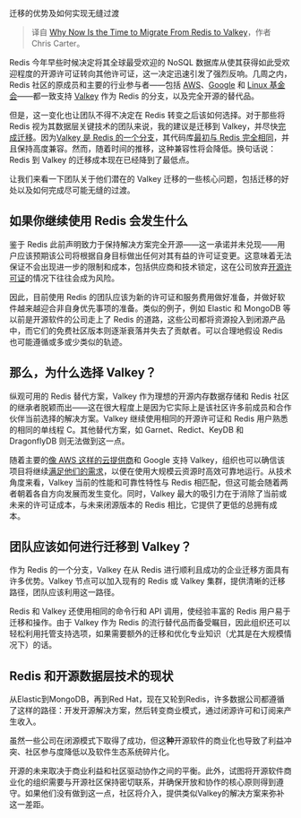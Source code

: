 
<!--
title: 现在是将Redis迁移到Valkey的时机
cover: https://cdn.thenewstack.io/media/2024/11/128b3026-migration.jpg
-->

迁移的优势及如何实现无缝过渡

> 译自 [Why Now Is the Time to Migrate From Redis to Valkey](https://thenewstack.io/why-now-is-the-time-to-migrate-from-redis-to-valkey/)，作者 Chris Carter。

Redis 今年早些时候决定将其全球最受欢迎的 NoSQL 数据库从使其获得如此受欢迎程度的开源许可证转向其他许可证，这一决定迅速引发了强烈反响。几周之内，Redis 社区的原成员和主要的行业参与者——包括 [AWS](https://aws.amazon.com/?utm_content=inline+mention)、[Google](https://cloud.google.com/?utm_content=inline+mention) 和 [Linux 基金会](https://training.linuxfoundation.org/training/course-catalog/?utm_content=inline+mention)——都一致支持 [Valkey](https://valkey.io/) 作为 Redis 的分支，以及完全开源的替代品。

但是，这一变化也让团队不得不决定在 Redis 转变之后该如何选择。对于那些将 Redis 视为其数据层关键技术的团队来说，我的建议是迁移到 Valkey，并尽快[完成迁移](https://thenewstack.io/how-we-completed-a-massive-kafka-and-cassandra-migration/)。因为[Valkey 是 Redis 的一个分支](https://thenewstack.io/valkey-is-a-different-kind-of-fork/)，其代码库[最初与 Redis 完全相同](https://thenewstack.io/valkey-a-redis-fork-with-a-future/)，并且保持高度兼容。然而，随着时间的推移，这种兼容性将会降低。换句话说：Redis 到 Valkey 的迁移成本现在已经降到了最低点。

让我们来看一下团队关于他们潜在的 Valkey 迁移的一些核心问题，包括迁移的好处以及如何完成尽可能无缝的过渡。

## 如果你继续使用 Redis 会发生什么

鉴于 Redis 此前声明致力于保持解决方案完全开源——这一承诺并未兑现——用户应该预期该公司将根据自身目标做出任何对其有益的许可证变更。这意味着无法保证不会出现进一步的限制和成本，包括供应商和技术锁定，这在公司放弃[开源许可证](https://thenewstack.io/how-do-open-source-licenses-work-the-ultimate-guide/)的情况下往往会成为风险。

因此，目前使用 Redis 的团队应该为新的许可证和服务费用做好准备，并做好软件越来越迎合非自身优先事项的准备。类似的例子，例如 Elastic 和 MongoDB 等以前是开源软件的公司走上了 Redis 的道路，这些公司都将资源投入到闭源产品中，而它们的免费社区版本则逐渐衰落并失去了贡献者。可以合理地假设 Redis 也可能遵循或多或少类似的轨迹。

## 那么，为什么选择 Valkey？

纵观可用的 Redis 替代方案，Valkey 作为理想的开源内存数据存储和 Redis 社区的继承者脱颖而出——这在很大程度上是因为它实际上是该社区许多前成员和合作伙伴当前选择的解决方案。Valkey 继续使用相同的开源许可证和 Redis 用户熟悉的相同的单线程 C。其他替代方案，如 Garnet、Redict、KeyDB 和 DragonflyDB 则无法做到这一点。

随着主要的[像 AWS 这样的云提供商](https://thenewstack.io/aws-adds-support-drops-prices-for-redis-forked-valkey/)和 Google 支持 Valkey，组织也可以确信该项目将继续[满足他们的需求](https://thenewstack.io/valkey-whats-new-and-whats-next/)，以便在使用大规模云资源时高效可靠地运行。从技术角度来看，Valkey 当前的性能和可靠性特性与 Redis 相匹配，但这可能会随着两者朝着各自方向发展而发生变化。同时，Valkey 最大的吸引力在于消除了当前或未来的许可证成本，与未来闭源版本的 Redis 相比，它提供了更低的总拥有成本。

## 团队应该如何进行迁移到 Valkey？

作为 Redis 的一个分支，Valkey 在从 Redis 进行顺利且成功的企业迁移方面具有许多优势。Valkey 节点可以加入现有的 Redis 或 Valkey 集群，提供清晰的迁移路径，团队应该利用这一路径。

Redis 和 Valkey 还使用相同的命令行和 API 调用，使经验丰富的 Redis 用户易于迁移和操作。由于 Valkey 作为 Redis 的流行替代品而备受瞩目，因此组织还可以轻松利用托管支持选项，如果需要额外的迁移和优化专业知识（尤其是在大规模情况下）的话。

## Redis 和开源数据层技术的现状

从Elastic到MongoDB，再到Red Hat，现在又轮到Redis，许多数据公司都遵循了这样的路径：开发开源解决方案，然后转变商业模式，通过闭源许可和订阅来产生收入。

虽然一些公司在闭源模式下取得了成功，但这**种**开源软件的商业化也导致了利益冲突、社区参与度降低以及软件生态系统碎片化。

开源的未来取决于商业利益和社区驱动协作之间的平衡。此外，试图将开源软件商业化的组织需要与开源社区保持密切联系，并确保开放和协作的核心原则得到遵守。如果他们没有做到这一点，社区将介入，提供类似Valkey的解决方案来弥补这一差距。

